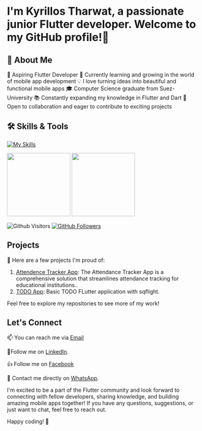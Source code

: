 # I'm Kyrillos Tharwat, a passionate junior Flutter developer. Welcome to my GitHub profile!👋

## 🚀 About Me

🚀 Aspiring Flutter Developer
🌱 Currently learning and growing in the world of mobile app development
💡 I love turning ideas into beautiful and functional mobile apps
🎓 Computer Science graduate from Suez-University
📚 Constantly expanding my knowledge in Flutter and Dart
🤝 Open to collaboration and eager to contribute to exciting projects

## 🛠 Skills & Tools

[![My Skills](https://skillicons.dev/icons?i=flutter,dart,java,androidstudio,vscode,firebase,git,github,py,postman,cs,html,css,js,sqlite&perline=15&theme=dark)](https://skillicons.dev)

<p>
<img src="https://github-readme-stats.vercel.app/api?username=kyrillosTharwat&count_private=true&show_icons=true&theme=dark&include_all_commits=true&raw=true&border_radius=8" height="165em"/>
<img src="https://github-readme-stats.vercel.app/api/top-langs/?username=kyrillosTharwat&show_icons=true&layout=compact&cache_seconds=1800&langs_count=8&theme=dark&count_private=true&show_icons=true&border_radius=8" height="165em"/>
</p>

![Github Visitors](https://komarev.com/ghpvc/?username=kyrillosTharwat&label=PROFILE+VIEWS)
[![GitHub Followers](https://img.shields.io/github/followers/kyrillosTharwat.svg?style=social&label=Followers)](https://github.com/kyrillosTharwat?tab=followers)

## Projects

📁 Here are a few projects I'm proud of:

1. [Attendence Tracker App](https://github.com/Mo7medSla7/attendance_tracker): The Attendance Tracker App is a comprehensive solution that streamlines attendance tracking for educational institutions..
2. [TODO App](https://github.com/kyrillosTharwat/ToDoApp): Basic TODO FLutter application with sqflight.

Feel free to explore my repositories to see more of my work!

## Let's Connect

📫 You can reach me via [Email](mailto:kekeshloso244@gmail.com) 

📌Follow me on [LinkedIn](www.linkedin.com/in/kyrillos-tharwat-346b6627b).

👍 Follow me on [Facebook](https://www.facebook.com/profile.php?id=100010830135601)

🤳 Contact me directly on [WhatsApp](http://wa.me/+201204153110).

I'm excited to be a part of the Flutter community and look forward to connecting with fellow developers, sharing knowledge, and building amazing mobile apps together! If you have any questions, suggestions, or just want to chat, feel free to reach out.

Happy coding! 🚀
